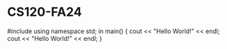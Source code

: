 # CS120-FA24
#include <iostream>
using namespace std;
in main()
{
    cout << "Hello World!" << endl;
    cout << "Hello World!" << endl;
}
